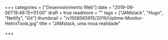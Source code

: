 +++
categories = ["Desenvolvimento Web"]
date = "2019-06-06T19:48:15+01:00"
draft = true
readmore = ""
tags = ["JAMstack", "Hugo", "Netlify", "Git"]
thumbnail = "/v1558565915/2019/Uptime-Monitor-HetrixTools.jpg"
title = "JAMstack, uma nova realidade"

+++
